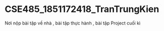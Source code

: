 # CSE485_1851172418_TranTrungKien
Nơi nộp bài tập về nhà  , bài tập thực hành , bài tập Project cuối kì 
